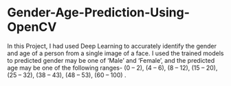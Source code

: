 # Gender-Age-Prediction-Using-OpenCV
In this Project, I had used Deep Learning to accurately identify the gender and age of a person from a single image of a face. I used the trained models to predicted gender may be one of ‘Male’ and ‘Female’, and the predicted age may be one of the following ranges- (0 – 2), (4 – 6), (8 – 12), (15 – 20), (25 – 32), (38 – 43), (48 – 53), (60 – 100) .
